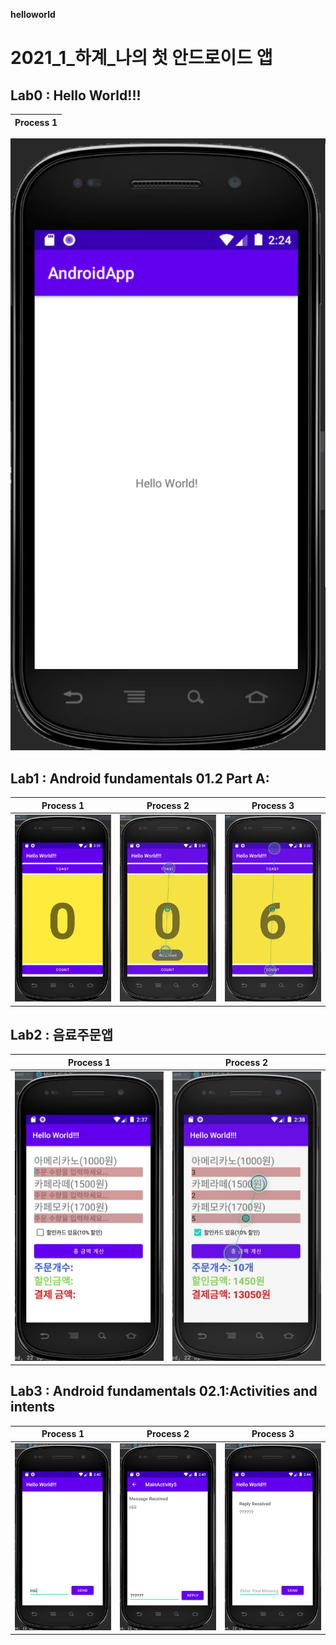 **helloworld**
# 2021_1_하계_나의 첫 안드로이드 앱

## Lab0 : Hello World!!!
Process 1                  |   
:-------------------------:|
![7-1process(1)](./img/Lab0.png)

## Lab1 : Android fundamentals 01.2 Part A:
Process 1                  |Process 2                  |Process 3    
:-------------------------:|:-------------------------:|:-------------------------:
![7-1process(1)](./img/Lab1(1).png)| ![7-1process(1)](./img/Lab1(2).png) | ![7-1process(1)](./img/Lab1(3).png)

## Lab2 : 음료주문앱
Process 1                  |Process 2                  |  
:-------------------------:|:-------------------------:|
![7-1process(1)](./img/Lab2(1).png)| ![7-1process(1)](./img/Lab2(2).png) |

## Lab3 : Android fundamentals 02.1:Activities and intents
Process 1                  |Process 2                  |Process 3    
:-------------------------:|:-------------------------:|:-------------------------:
![7-1process(1)](./img/Lab3(1).png)| ![7-1process(1)](./img/Lab3(2).png) | ![7-1process(1)](./img/Lab3(3).png)
